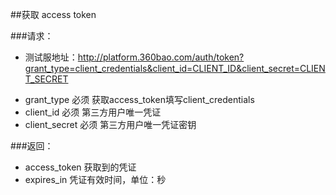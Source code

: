 ##获取 access token

###请求：
* 测试服地址：http://platform.360bao.com/auth/token?grant_type=client_credentials&client_id=CLIENT_ID&client_secret=CLIENT_SECRET
- grant_type	必须	获取access_token填写client_credentials
- client_id	必须	第三方用户唯一凭证
- client_secret	必须	第三方用户唯一凭证密钥

###返回：
- access_token	获取到的凭证
- expires_in	凭证有效时间，单位：秒
